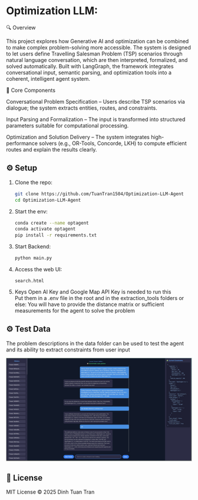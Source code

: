 # Optimization LLM: 

🔍 Overview

This project explores how Generative AI and optimization can be combined to make complex problem-solving more accessible. The system is designed to let users define Travelling Salesman Problem (TSP) scenarios through natural language conversation, which are then interpreted, formalized, and solved automatically. Built with LangGraph, the framework integrates conversational input, semantic parsing, and optimization tools into a coherent, intelligent agent system.

🧩 Core Components

Conversational Problem Specification – Users describe TSP scenarios via dialogue; the system extracts entities, routes, and constraints.

Input Parsing and Formalization – The input is transformed into structured parameters suitable for computational processing.

Optimization and Solution Delivery – The system integrates high-performance solvers (e.g., OR-Tools, Concorde, LKH) to compute efficient routes and explain the results clearly.



## ⚙️ Setup


1. Clone the repo:
   ```bash
   git clone https://github.com/TuanTran1504/Optimization-LLM-Agent
   cd Optimization-LLM-Agent
   ```

2. Start the env:
   ```bash
   conda create --name optagent
   conda activate optagent
   pip install -r requirements.txt
   ```
3. Start Backend:
   ```bash
   python main.py
   ```
4. Access the web UI:
   ```
   search.html
   ```
5. Keys
Open AI Key and Google Map API Key is needed to run this \
Put them in a .env file in the root and in the extraction_tools folders
or else:
You will have to provide the distance matrix or sufficient measurements for the agent to solve the problem


## ⚙️ Test Data

The problem descriptions in the data folder can be used to test the agent and its ability to extract constraints from user input 

<p align="center">
  <img src="data/images/images.jpeg" alt="Example Image" width="1000"/>
</p>

## 📄 License

MIT License © 2025 Dinh Tuan Tran
